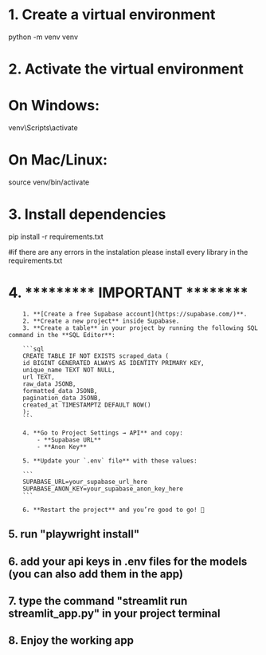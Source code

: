 # 1. Create a virtual environment
python -m venv venv

# 2. Activate the virtual environment
# On Windows:
venv\Scripts\activate

# On Mac/Linux:
source venv/bin/activate

# 3. Install dependencies
pip install -r requirements.txt

#if there are any errors in the instalation please install every library in the requirements.txt


# 4. *********     IMPORTANT     ********
        1. **[Create a free Supabase account](https://supabase.com/)**.
        2. **Create a new project** inside Supabase.
        3. **Create a table** in your project by running the following SQL command in the **SQL Editor**:
        
        ```sql
        CREATE TABLE IF NOT EXISTS scraped_data (
        id BIGINT GENERATED ALWAYS AS IDENTITY PRIMARY KEY,
        unique_name TEXT NOT NULL,
        url TEXT,
        raw_data JSONB,        
        formatted_data JSONB, 
        pagination_data JSONB,
        created_at TIMESTAMPTZ DEFAULT NOW()
        );
        ```

        4. **Go to Project Settings → API** and copy:
            - **Supabase URL**
            - **Anon Key**
        
        5. **Update your `.env` file** with these values:
        
        ```
        SUPABASE_URL=your_supabase_url_here
        SUPABASE_ANON_KEY=your_supabase_anon_key_here
        ```

        6. **Restart the project** and you’re good to go! 🚀


## 5. run "playwright install"

## 6. add your api keys in .env files for the models (you can also add them in the app)

## 7. type the command "streamlit run streamlit_app.py" in your project terminal

## 8. Enjoy the working app